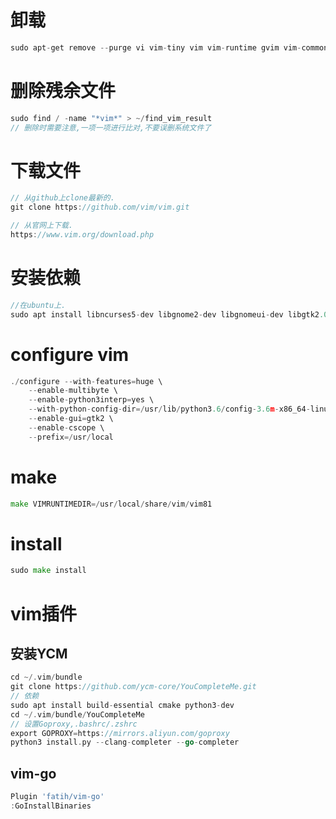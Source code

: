 # 卸载
``` go
sudo apt-get remove --purge vi vim-tiny vim vim-runtime gvim vim-common vim-gui-common vim-nox
```

# 删除残余文件
``` go
sudo find / -name "*vim*" > ~/find_vim_result
// 删除时需要注意,一项一项进行比对,不要误删系统文件了
```

# 下载文件
``` go
// 从github上clone最新的.
git clone https://github.com/vim/vim.git

// 从官网上下载.
https://www.vim.org/download.php
```

# 安装依赖
``` go
//在ubuntu上.
sudo apt install libncurses5-dev libgnome2-dev libgnomeui-dev libgtk2.0-dev libatk1.0-dev libbonoboui2-dev libcairo2-dev libx11-dev libxpm-dev libxt-dev python3-dev git
```
# configure vim
``` go
./configure --with-features=huge \
    --enable-multibyte \
    --enable-python3interp=yes \
    --with-python-config-dir=/usr/lib/python3.6/config-3.6m-x86_64-linux-gnu \
    --enable-gui=gtk2 \
    --enable-cscope \
    --prefix=/usr/local
```

# make
``` go
make VIMRUNTIMEDIR=/usr/local/share/vim/vim81
```

# install
``` go 
sudo make install
```

# vim插件
## 安装YCM
``` go
cd ~/.vim/bundle
git clone https://github.com/ycm-core/YouCompleteMe.git
// 依赖
sudo apt install build-essential cmake python3-dev
cd ~/.vim/bundle/YouCompleteMe
// 设置Goproxy,.bashrc/.zshrc
export GOPROXY=https://mirrors.aliyun.com/goproxy
python3 install.py --clang-completer --go-completer
```

## vim-go
``` go
Plugin 'fatih/vim-go'
:GoInstallBinaries
```